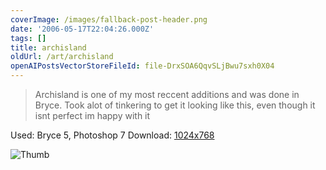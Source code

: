 ```yaml
---
coverImage: /images/fallback-post-header.png
date: '2006-05-17T22:04:26.000Z'
tags: []
title: archisland
oldUrl: /art/archisland
openAIPostsVectorStoreFileId: file-DrxSOA6QqvSLjBwu7sxh0X04
---
```


> Archisland is one of my most reccent additions and was done in Bryce. Took alot of tinkering to get it looking like this, even though it isnt perfect im happy with it

Used: Bryce 5, Photoshop 7
Download: [1024x768](https://www.mikecann.co.uk/Images/Art-Full/archisland.jpg)

![Thumb](https://www.mikecann.co.uk/Images/Art-Thumbs/archisland.gif "Thumb")

